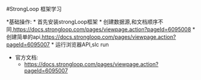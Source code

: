 #StrongLoop 框架学习

  *基础操作:
    * 首先安装strongLoop框架
    * 创建数据源,和文档顺序不同,https://docs.strongloop.com/pages/viewpage.action?pageId=6095008
    * 创建简单的api,https://docs.strongloop.com/pages/viewpage.action?pageId=6095007
    * 运行浏览器API,slc run

 * 官方文档:
    * https://docs.strongloop.com/pages/viewpage.action?pageId=6095007
